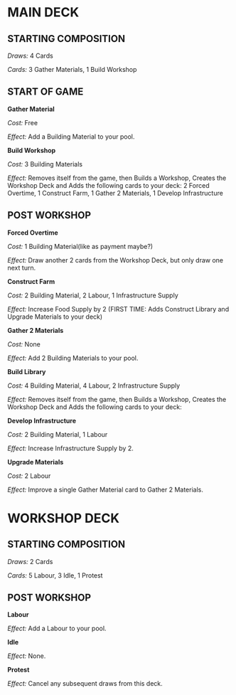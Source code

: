 # MAIN DECK

## STARTING COMPOSITION

*Draws:* 4 Cards

*Cards:* 3 Gather Materials, 1 Build Workshop

## START OF GAME

**Gather Material**

*Cost:* Free

*Effect:* Add a Building Material to your pool.

**Build Workshop**

*Cost:* 3 Building Materials

*Effect:* Removes itself from the game, then Builds a Workshop, Creates the Workshop Deck and Adds the following cards to your deck: 2 Forced Overtime, 1 Construct Farm, 1 Gather 2 Materials, 1 Develop Infrastructure

## POST WORKSHOP

**Forced Overtime**

*Cost:* 1 Building Material(like as payment maybe?)

*Effect:* Draw another 2 cards from the Workshop Deck, but only draw one next turn.

**Construct Farm**

*Cost:* 2 Building Material, 2 Labour, 1 Infrastructure Supply

*Effect:* Increase Food Supply by 2 (FIRST TIME: Adds Construct Library and Upgrade Materials to your deck)

**Gather 2 Materials**

*Cost:* None

*Effect:* Add 2 Building Materials to your pool.

**Build Library**

*Cost:* 4 Building Material, 4 Labour, 2 Infrastructure Supply

*Effect:* Removes itself from the game, then Builds a Workshop, Creates the Workshop Deck and Adds the following cards to your deck: <TODO>

**Develop Infrastructure**

*Cost:* 2 Building Material, 1 Labour

*Effect:* Increase Infrastructure Supply by 2.

**Upgrade Materials**

*Cost:* 2 Labour

*Effect:* Improve a single Gather Material card to Gather 2 Materials.

# WORKSHOP DECK

## STARTING COMPOSITION

*Draws:* 2 Cards

*Cards:* 5 Labour, 3 Idle, 1 Protest

## POST WORKSHOP

**Labour**

*Effect:* Add a Labour to your pool.

**Idle**

*Effect:* None.

**Protest**

*Effect:* Cancel any subsequent draws from this deck.